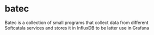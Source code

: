 # batec

Batec is a collection of small programs that collect data from different
Softcatala services and stores it in InfluxDB to be latter use in
Grafana
